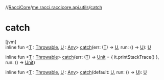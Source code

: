 //[RacciCore](../../index.md)/[me.racci.raccicore.api.utils](index.md)/[catch](catch.md)

# catch

[jvm]\
inline fun &lt;[T](catch.md) : [Throwable](https://kotlinlang.org/api/latest/jvm/stdlib/kotlin/-throwable/index.html), [U](catch.md) : [Any](https://kotlinlang.org/api/latest/jvm/stdlib/kotlin/-any/index.html)&gt; [catch](catch.md)(err: ([T](catch.md)) -&gt; [U](catch.md), run: () -&gt; [U](catch.md)): [U](catch.md)

inline fun &lt;[T](catch.md) : [Throwable](https://kotlinlang.org/api/latest/jvm/stdlib/kotlin/-throwable/index.html)&gt; [catch](catch.md)(err: ([T](catch.md)) -&gt; [Unit](https://kotlinlang.org/api/latest/jvm/stdlib/kotlin/-unit/index.html) = { it.printStackTrace() }, run: () -&gt; [Unit](https://kotlinlang.org/api/latest/jvm/stdlib/kotlin/-unit/index.html))

inline fun &lt;[T](catch.md) : [Throwable](https://kotlinlang.org/api/latest/jvm/stdlib/kotlin/-throwable/index.html), [U](catch.md) : [Any](https://kotlinlang.org/api/latest/jvm/stdlib/kotlin/-any/index.html)&gt; [catch](catch.md)(default: [U](catch.md), run: () -&gt; [U](catch.md)): [U](catch.md)
